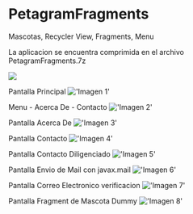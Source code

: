 # PetagramFragments

Mascotas, Recycler View, Fragments, Menu

La aplicacion se encuentra comprimida en el archivo PetagramFragments.7z

![](../../tree/master/screenshoot/petagram1.png)

Pantalla Principal
!['Imagen 1'](https://github.com/bicolorman/PetagramFragments/blob/master/screenshoot/petagram1.png?raw=true)

Menu - Acerca De - Contacto
!['Imagen 2'](https://github.com/bicolorman/PetagramFragments/blob/master/screenshoot/petagram2.png?raw=true)

Pantalla Acerca De
!['Imagen 3'](https://github.com/bicolorman/PetagramFragments/blob/master/screenshoot/petagram3.png?raw=true)

Pantalla Contacto
!['Imagen 4'](https://github.com/bicolorman/PetagramFragments/blob/master/screenshoot/petagram4.png?raw=true)

Pantalla Contacto Diligenciado
!['Imagen 5'](https://github.com/bicolorman/PetagramFragments/blob/master/screenshoot/petagram5.png?raw=true)

Pantalla Envio de Mail con javax.mail
!['Imagen 6'](https://github.com/bicolorman/PetagramFragments/blob/master/screenshoot/petagram6.png?raw=true)

Pantalla Correo Electronico verificacion
!['Imagen 7'](https://github.com/bicolorman/PetagramFragments/blob/master/screenshoot/petagram7.png?raw=true)

Pantalla Fragment de Mascota Dummy
!['Imagen 8'](https://github.com/bicolorman/PetagramFragments/blob/master/screenshoot/petagram8.png?raw=true)
